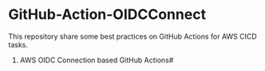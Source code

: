 # GitHub-Action-OIDCConnect
This repository share some best practices on GitHub Actions for AWS CICD tasks.
1. AWS OIDC Connection based GitHub Actions#
